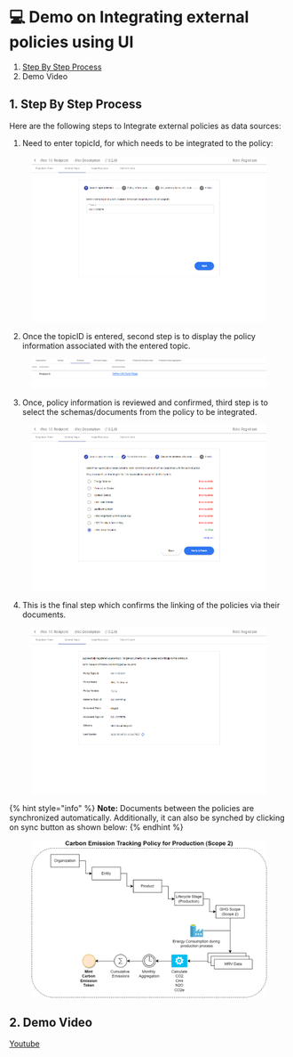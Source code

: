 # 💻 Demo on Integrating external policies using UI

1. [Step By Step Process](demo-on-integrating-external-policies-using-ui.md#id-1.-step-by-step-process)
2. Demo Video

## 1. Step By Step Process

Here are the following steps to Integrate external policies as data sources:

1. Need to enter topicId, for which needs to be integrated to the policy:

<figure><img src="../../../.gitbook/assets/image (2) (4).png" alt=""><figcaption></figcaption></figure>

2. Once the topicID is entered, second step is to display the policy information associated with the entered topic.

<figure><img src="../../../.gitbook/assets/image (5) (9).png" alt=""><figcaption></figcaption></figure>

3. Once, policy information is reviewed and confirmed, third step is to select the schemas/documents from the policy to be integrated.

<figure><img src="../../../.gitbook/assets/image (3) (1) (3).png" alt=""><figcaption></figcaption></figure>

4. This is the final step which confirms the linking of the policies via their documents.

<figure><img src="../../../.gitbook/assets/image (16) (1) (1) (1) (1) (1) (1) (1) (1) (1) (1) (1) (1) (1) (1).png" alt=""><figcaption></figcaption></figure>

{% hint style="info" %}
**Note:** Documents between the policies are synchronized automatically. Additionally, it can also be synched by clicking on sync button as shown below:
{% endhint %}

<figure><img src="../../../.gitbook/assets/image (34) (1).png" alt=""><figcaption></figcaption></figure>

## 2. Demo Video

[Youtube](https://youtu.be/sJFfkQ49JnI?si=EfEai3PrVenWg4ll\&t=567)
